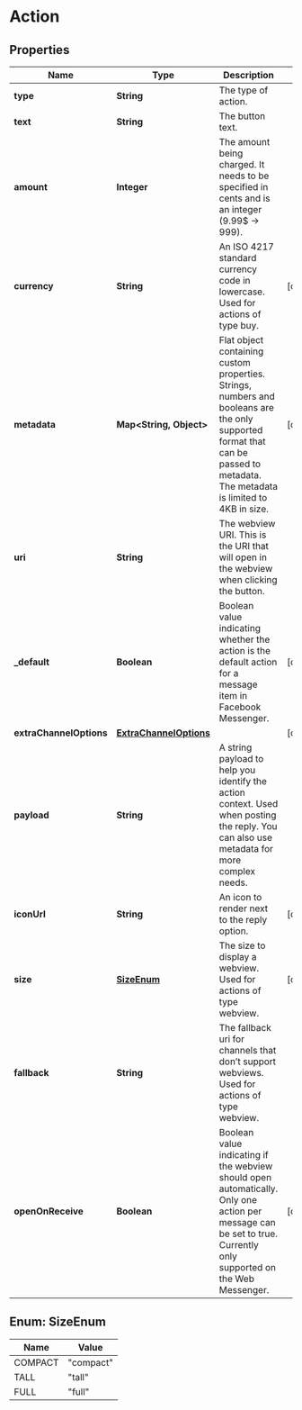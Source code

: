 

# Action


## Properties

| Name | Type | Description | Notes |
|------------ | ------------- | ------------- | -------------|
|**type** | **String** | The type of action. |  |
|**text** | **String** | The button text. |  |
|**amount** | **Integer** | The amount being charged. It needs to be specified in cents and is an integer (9.99$ -&gt; 999). |  |
|**currency** | **String** | An ISO 4217 standard currency code in lowercase. Used for actions of type buy. |  [optional] |
|**metadata** | **Map&lt;String, Object&gt;** | Flat object containing custom properties. Strings, numbers and booleans  are the only supported format that can be passed to metadata. The metadata is limited to 4KB in size.  |  [optional] |
|**uri** | **String** | The webview URI. This is the URI that will open in the webview when clicking the button. |  |
|**_default** | **Boolean** | Boolean value indicating whether the action is the default action for a message item in Facebook Messenger. |  [optional] |
|**extraChannelOptions** | [**ExtraChannelOptions**](ExtraChannelOptions.md) |  |  [optional] |
|**payload** | **String** | A string payload to help you identify the action context. Used when posting the reply. You can also use metadata for more complex needs. |  |
|**iconUrl** | **String** | An icon to render next to the reply option. |  [optional] |
|**size** | [**SizeEnum**](#SizeEnum) | The size to display a webview. Used for actions of type webview. |  [optional] |
|**fallback** | **String** | The fallback uri for channels that don’t support webviews. Used for actions of type webview. |  |
|**openOnReceive** | **Boolean** | Boolean value indicating if the webview should open automatically. Only one action per message can be set to true. Currently only supported on the Web Messenger. |  [optional] |



## Enum: SizeEnum

| Name | Value |
|---- | -----|
| COMPACT | &quot;compact&quot; |
| TALL | &quot;tall&quot; |
| FULL | &quot;full&quot; |



